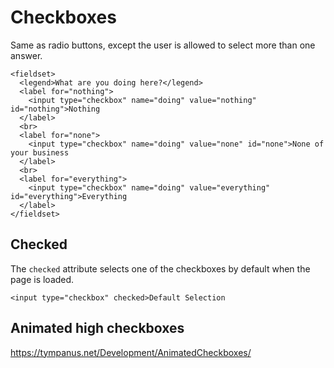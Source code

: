 # Checkboxes

Same as radio buttons, except the user is allowed to select more than one answer.

```
<fieldset>
  <legend>What are you doing here?</legend>
  <label for="nothing">
    <input type="checkbox" name="doing" value="nothing" id="nothing">Nothing
  </label>
  <br>
  <label for="none">
    <input type="checkbox" name="doing" value="none" id="none">None of your business
  </label>
  <br>
  <label for="everything">
    <input type="checkbox" name="doing" value="everything" id="everything">Everything
  </label>
</fieldset>
```


## Checked

The `checked` attribute selects one of the checkboxes by default when the page is loaded.

```
<input type="checkbox" checked>Default Selection
```


## Animated high checkboxes

https://tympanus.net/Development/AnimatedCheckboxes/